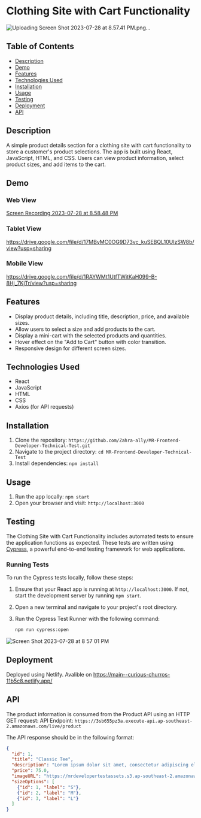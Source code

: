 # Clothing Site with Cart Functionality
![Uploading Screen Shot 2023-07-28 at 8.57.41 PM.png…]()

## Table of Contents
- [Description](#description)
- [Demo](#demo)
- [Features](#features)
- [Technologies Used](#technologies-used)
- [Installation](#installation)
- [Usage](#usage)
- [Testing](#testing)
- [Deployment](#deployment)
- [API](#api)



## Description
A simple product details section for a clothing site with cart functionality to store a customer's product selections. The app is built using React, JavaScript, HTML, and CSS. Users can view product information, select product sizes, and add items to the cart.

## Demo
### Web View
[Screen Recording 2023-07-28 at 8.58.48 PM](https://drive.google.com/file/d/1JFE8-s9w3s3XcPOsySO-096gdQ4i216w/view?usp=sharing)

### Tablet View
https://drive.google.com/file/d/17MByMC0OG9D73vc_kuSEBQL10UIzSW8b/view?usp=sharing

### Mobile View
https://drive.google.com/file/d/1RAYWMt1UtfTWitKaH099-B-8Hj_7KjTr/view?usp=sharing

## Features
- Display product details, including title, description, price, and available sizes.
- Allow users to select a size and add products to the cart.
- Display a mini-cart with the selected products and quantities.
- Hover effect on the "Add to Cart" button with color transition.
- Responsive design for different screen sizes.

## Technologies Used
- React
- JavaScript
- HTML
- CSS
- Axios (for API requests)

## Installation
1. Clone the repository: `https://github.com/Zahra-ally/MR-Frontend-Developer-Technical-Test.git`
2. Navigate to the project directory: `cd MR-Frontend-Developer-Technical-Test`
3. Install dependencies: `npm install`

## Usage
1. Run the app locally: `npm start`
2. Open your browser and visit: `http://localhost:3000`
## Testing
The Clothing Site with Cart Functionality includes automated tests to ensure the application functions as expected. These tests are written using [Cypress](https://www.cypress.io/), a powerful end-to-end testing framework for web applications.

### Running Tests

To run the Cypress tests locally, follow these steps:

1. Ensure that your React app is running at `http://localhost:3000`. If not, start the development server by running `npm start`.

2. Open a new terminal and navigate to your project's root directory.

3. Run the Cypress Test Runner with the following command:
   ```bash
   npm run cypress:open
   
![Screen Shot 2023-07-28 at 8 57 01 PM](https://github.com/Zahra-ally/MR-Frontend-Developer-Technical-Test/assets/91510851/9299a495-b22a-4af8-ad4e-e87cd678b753)

## Deployment
Deployed using Netlify. Avalible on https://main--curious-churros-11b5c8.netlify.app/

## API
The product information is consumed from the Product API using an HTTP GET request:
API Endpoint: `https://3sb655pz3a.execute-api.ap-southeast-2.amazonaws.com/live/product`

The API response should be in the following format:
```json
{
  "id": 1,
  "title": "Classic Tee",
  "description": "Lorem ipsum dolor sit amet, consectetur adipiscing elit, ...",
  "price": 75.0,
  "imageURL": "https://mrdevelopertestassets.s3.ap-southeast-2.amazonaws.com/classic-tee.jpg",
  "sizeOptions": [
    {"id": 1, "label": "S"},
    {"id": 2, "label": "M"},
    {"id": 3, "label": "L"}
  ]
}



